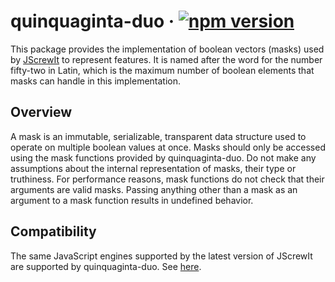 # quinquaginta-duo · [![npm version][npm badge]][npm url]

This package provides the implementation of boolean vectors (masks) used by
[JScrewIt](https://github.com/fasttime/JScrewIt) to represent features.
It is named after the word for the number fifty-two in Latin, which is the maximum number of
boolean elements that masks can handle in this implementation.

## Overview

A mask is an immutable, serializable, transparent data structure used to operate on multiple boolean
values at once.
Masks should only be accessed using the mask functions provided by quinquaginta-duo.
Do not make any assumptions about the internal representation of masks, their type or truthiness.
For performance reasons, mask functions do not check that their arguments are valid masks.
Passing anything other than a mask as an argument to a mask function results in undefined behavior.

## Compatibility

The same JavaScript engines supported by the latest version of JScrewIt are supported by
quinquaginta-duo.
See [here](https://github.com/fasttime/JScrewIt#compatibility).

[npm badge]: https://badge.fury.io/js/quinquaginta-duo.svg
[npm url]: https://www.npmjs.com/package/quinquaginta-duo
